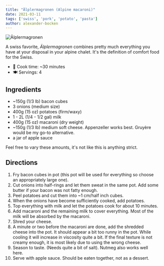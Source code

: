 ```yaml
---
title: "Älplermagronen (Alpine macaroni)"
date: 2021-03-11
tags: ['swiss', 'pork', 'potato', 'pasta']
author: alexander-bocken
---
```


![Älplermagronen](/pix/aelplermagronen.webp)

A swiss favorite, _Älplermagronen_ combines pretty much everything you have at your disposal in your alpine chalet.
It's the definition of comfort food for the Swiss.

- 🍳 Cook time: ~30 minutes
- 🍽️  Servings: 4

## Ingredients

- ~150g (1/3 lb) bacon cubes
- 3 onions (medium size)
- 400g (15 oz) potatoes (firm/waxy)
- 1 - 2L (1/4 - 1/2 gal) milk
- 400g (15 oz) macaroni (dry weight)
- ~150g (1/3 lb) medium soft cheese. Appenzeller works best. Gruyère would be my go-to alternative.
- a jar of apple sauce

Feel free to vary these amounts, it's not like this is anything strict.

## Directions

1. Fry bacon cubes in pot (this pot will be used for everything so choose an appropriately large one).
2. Cut onions into half-rings and let them sweat in the same pot. Add some butter if your bacon was not fatty enough.
3. Peel potatoes and cut them into ~1 cm/half inch cubes.
4. When the onions have become sufficiently cooked, add potatoes.
5. Top everything with milk and let the potatoes cook for about 10 minutes.
7. Add macaroni and the remaining milk to cover everything. Most of the milk will be absorbed by the macaroni.
8. Shred your cheese.
9. A minute or two before the macaroni are done, add the shredded cheese into the pot. It should appear a bit too runny in the pot. While cooling it will increase in viscosity quite a bit. If the final texture is not creamy enough, it is most likely due to using the wrong cheese.
10. Season to taste. (Needs quite a bit of salt). Nutmeg also works well here.
11. Serve with apple sauce. Should be eaten together, not as a dessert.
